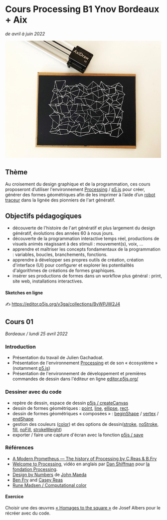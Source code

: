 
# Cours Processing B1 Ynov Bordeaux + Aix
*de avril à juin 2022*

<img src="axidraw.jpg" width="500px" />

## Thème
Au croisement du design graphique et de la programmation, ces cours proposeront d’utiliser l'environnement [Processing](https://processingfoundation.org/) / [p5.js](https://p5js.org/) pour créer, générer des formes géométriques afin de les imprimer à l’aide d’un [robot traceur](https://www.axidraw.com/) dans la lignée des pionniers de l'art génératif.

## Objectifs pédagogiques
* découverte de l'histoire de l'art génératif et plus largement du design génératif, évolutions des années 60 à nous jours.
* découverte de la programmation interactive temps réel, productions de visuels animés réagissant à des stimuli : mouvement(s), voix, ... 
* apprendre et maîtriser les concepts fondamentaux de la programmation : variables, boucles, branchements, fonctions. 
* apprendre à développer ses propres outils de création, création d'interface (UI) pour configurer et explorer les potentialités d'algorithmes de créations de formes graphiques.
* insérer ses productions de formes dans un workflow plus général : print, site web, installations interactives.

#### Sketches en ligne
✍️ https://editor.p5js.org/v3ga/collections/BvWPJW2J4

## Cours 01
*Bordeaux / lundi 25 avril 2022*

### Introduction
* Présentation du travail de Julien Gachadoat.
* Présentation de l'environnement [Processing](http://www.processing.org) et de son « écosystème » (notamment [p5.js](https://p5js.org/))
* Présentation de l'environnement de développement et premières commandes de dessin dans l'éditeur en ligne [editor.p5js.org/](https://editor.p5js.org/) 

### Dessiner avec du code 
* repère de dessin, espace de dessin [p5js / createCanvas](https://p5js.org/reference/#/p5/createCanvas)
* dessin de formes géométriques : [point](https://processing.org/reference/point_.html), [line](https://p5js.org/reference/#/p5/line), [ellipse](https://p5js.org/reference/#/p5/ellipse), [rect](https://p5js.org/reference/#/p5/rect).
* dessin de formes géométriques « composées » : [beginShape](https://p5js.org/reference/#/p5/beginShape) / [vertex](https://p5js.org/reference/#/p5/vertex) / [endShape](https://p5js.org/reference/#/p5/endShape)
* gestion des couleurs ([color](https://p5js.org/reference/#/p5/color)) et des options de dessin([stroke](https://p5js.org/reference/#/p5/stroke), [noStroke](https://p5js.org/reference/#/p5/noStroke), [fill](https://p5js.org/reference/#/p5/fill), [noFill](https://p5js.org/reference/#/p5/noFill), [strokeWeight](https://p5js.org/reference/#/p5/strokeWeight))
* exporter / faire une capture d'écran avec la fonction [p5js / save](https://p5js.org/reference/#/p5/save)

### Références
* [A Modern Prometheus — The history of Processing by C.Reas & B.Fry](https://medium.com/processing-foundation/a-modern-prometheus-59aed94abe85)
* [Welcome to Processing](https://vimeo.com/140600280), vidéo en anglais par [Dan Shiffman](http://shiffman.net/) pour [la fondation Processing](https://processingfoundation.org/).
* [Design by Numbers](https://dbn.media.mit.edu/) de [John Maeda](https://maedastudio.com/)
* [Ben Fry](https://www.benfry.com/) and [Casey Reas](http://reas.com/)
* [Rune Madsen / Computational color](http://printingcode.runemadsen.com/lecture-color/)

#### Exercice
Choisir une des œuvres [« Homages to the square »](https://albersfoundation.org/art/josef-albers/paintings/homages-to-the-square/) de Josef Albers pour le récréer avec du code.


